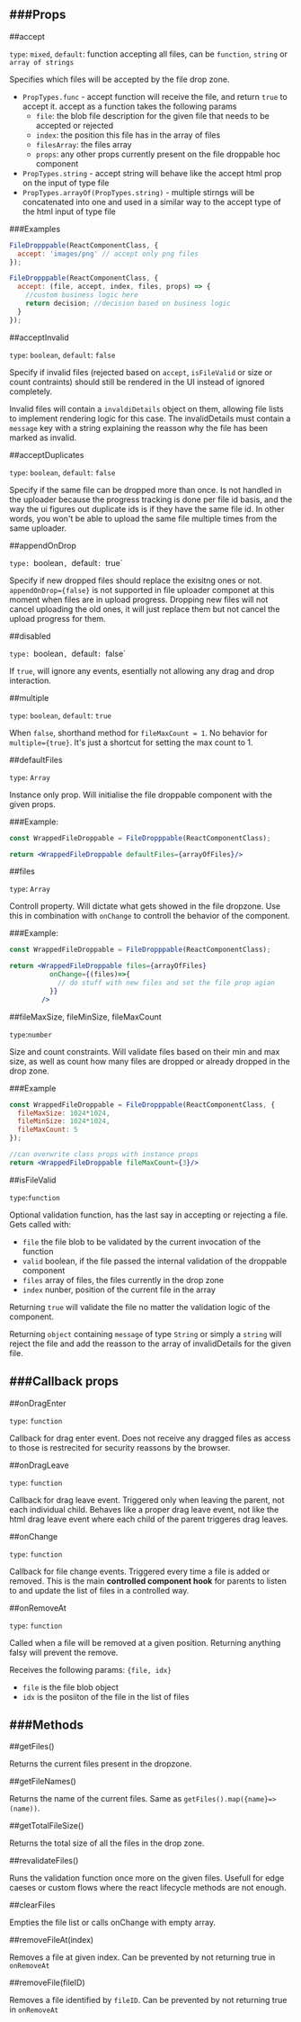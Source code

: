 ###Props
----------------------------

##accept

`type`: `mixed`, `default`: function accepting all files, can be `function`, `string` or `array of strings`

Specifies which files will be accepted by the file drop zone.

- `PropTypes.func` - accept function will receive the file, and return `true` to accept it. accept as a function takes the following params
  - `file`: the blob file description for the given file that needs to be accepted or rejected
  - `index`: the position this file has in the array of files
  - `filesArray`: the files array
  - `props`: any other props currently present on the file droppable hoc component
- `PropTypes.string` - accept string will behave like the accept html prop on the input of type file
- `PropTypes.arrayOf(PropTypes.string)` - multiple stirngs will be concatenated into one and used in a similar way to the accept type of the html input of type file

###Examples

```jsx
FileDropppable(ReactComponentClass, {
  accept: 'images/png' // accept only png files
});
```


```jsx
FileDropppable(ReactComponentClass, {
  accept: (file, accept, index, files, props) => {
    //custom business logic here
    return decision; //decision based on business logic
  }
});
```


##acceptInvalid

`type`: `boolean`, `default`: `false`

Specify if invalid files (rejected based on `accept`, `isFileValid` or size or count contraints) should still be rendered in the UI instead of ignored completely.

Invalid files will contain a `invaldiDetails` object on them, allowing file lists to implement rendering logic for this case. The invalidDetails must
contain a `message` key with a string explaining the reasson why the file
has been marked as invalid.


##acceptDuplicates

`type`: `boolean`, `default`: `false`

Specify if the same file can be dropped more than once. Is not handled in the uploader because the progress tracking is done per file id basis, and the way the ui figures out
duplicate ids is if they have the same file id. In other words, you won't be able to upload
the same file multiple times from the same uploader. 


##appendOnDrop

`type: `boolean`, `default`: `true`

Specify if new dropped files should replace the exisitng ones or not. `appendOnDrop={false}`  is not supported in file uploader componet at this moment when files are in upload progress. Dropping new files will not cancel uploading the old ones, it will just replace them but not cancel the upload progress for them.

##disabled

`type: `boolean`, `default`: `false`

If `true`, will ignore any events, esentially not allowing any drag and drop interaction.


##multiple

`type`: `boolean`, `default`: `true`

When `false`, shorthand method for `fileMaxCount = 1`. No behavior for `multiple={true}`. It's just a shortcut for setting the max count to 1.


##defaultFiles

`type`: `Array`

Instance only prop. Will initialise the file droppable component with the given props.

###Example:

```jsx
const WrappedFileDroppable = FileDropppable(ReactComponentClass);

return <WrappedFileDroppable defaultFiles={arrayOfFiles}/>

```

##files

`type`: `Array`

Controll property. Will dictate what gets showed in the file dropzone. Use this in
combination with `onChange` to controll the behavior of the component.

###Example:

```jsx
const WrappedFileDroppable = FileDropppable(ReactComponentClass);

return <WrappedFileDroppable files={arrayOfFiles}
          onChange={(files)=>{
            // do stuff with new files and set the file prop agian
          }}
        />

```

##fileMaxSize, fileMinSize, fileMaxCount

`type`:`number`

Size and count constraints. Will validate files based on their min and max size, as well as count how many files are dropped or already dropped in the drop zone.

###Example

```jsx
const WrappedFileDroppable = FileDropppable(ReactComponentClass, {
  fileMaxSize: 1024*1024,
  fileMinSize: 1024*1024,
  fileMaxCount: 5
});

//can overwrite class props with instance props
return <WrappedFileDroppable fileMaxCount={3}/>

```

##isFileValid

`type`:`function`

Optional validation function, has the last say in accepting or rejecting a file. Gets
called with:

- `file` the file blob to be validated by the current invocation of the function
- `valid` boolean, if the file passed the internal validation of the droppable component
- `files` array of files, the files currently in the drop zone
- `index` nunber, position of the current file in the array

Returning `true` will validate the file no matter the validation logic of the component.

Returning `object` containing `message` of type `String` or simply a `string` will reject the file and add the reasson to the array of invalidDetails for the given file. 

###Callback props
----------------------------

##onDragEnter

`type`: `function`

Callback for drag enter event. Does not receive any dragged files as access to those is restrecited for security reassons by the browser.

##onDragLeave

`type`: `function`

Callback for drag leave event. Triggered only when leaving the parent, not each individual child. Behaves like a proper drag leave event, not like the html drag leave event where each child of the
parent triggeres drag leaves.

##onChange

`type`: `function`

Callback for file change events. Triggered every time a file is added or removed. This is the main **controlled component hook** for parents to listen to and update the list of files in a controlled way.

##onRemoveAt

`type`: `function`

Called when a file will be removed at a given position. Returning anything falsy will prevent the remove.

Receives the following params: `{file, idx}`
  - `file` is the file blob object
  - `idx` is the posiiton of the file in the list of files


###Methods
----------------------------


##getFiles()

Returns the current files present in the dropzone.

##getFileNames()

Returns the name of the current files. Same as `getFiles().map({name}=>(name))`.

##getTotalFileSize()

Returns the total size of all the files in the drop zone.

##revalidateFiles()

Runs the validation function once more on the given files. Usefull for edge caeses or custom
flows where the react lifecycle methods are not enough.

##clearFiles

Empties the file list or calls onChange with empty array.

##removeFileAt(index)

Removes a file at given index. Can be prevented by not returning true in `onRemoveAt`

##removeFile(fileID)

Removes a file identified by `fileID`. Can be prevented by not returning true in `onRemoveAt`


